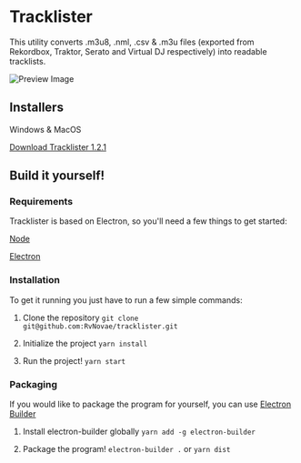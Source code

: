 # Tracklister

This utility converts .m3u8, .nml, .csv & .m3u files (exported from Rekordbox, Traktor, 
Serato and Virtual DJ respectively) into readable tracklists.

![Preview Image](https://puu.sh/DQRDf/0d49f75585.png)

## Installers
Windows & MacOS

[Download Tracklister 1.2.1](https://drive.google.com/open?id=1z6RDijPT1RHMJlgUFxzc1aqc6k5RFk0W)

## Build it yourself!

### Requirements
Tracklister is based on Electron, so you'll need a few things to get started:

[Node](https://nodejs.org)

[Electron](https://electronjs.org/)

### Installation
To get it running you just have to run a few simple commands:

1. Clone the repository
`git clone git@github.com:RvNovae/tracklister.git`

2. Initialize the project
`yarn install`

3. Run the project!
`yarn start`

### Packaging
If you would like to package the program for yourself, you can use [Electron Builder](https://github.com/electron-userland/electron-builder)

1. Install electron-builder globally
`yarn add -g electron-builder`

2. Package the program!
`electron-builder .` or `yarn dist`

